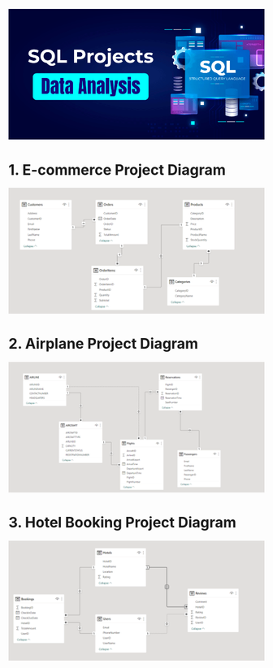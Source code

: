 ![](img/1'.png)

# 1. E-commerce Project Diagram
![](img/E-commerce.png)


# 2. Airplane Project Diagram
![](img/airline.png)


# 3. Hotel Booking Project Diagram
![](img/hotel.png)
